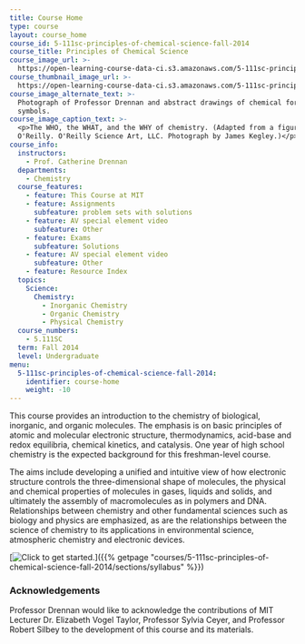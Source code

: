 ```yaml
---
title: Course Home
type: course
layout: course_home
course_id: 5-111sc-principles-of-chemical-science-fall-2014
course_title: Principles of Chemical Science
course_image_url: >-
  https://open-learning-course-data-ci.s3.amazonaws.com/5-111sc-principles-of-chemical-science-fall-2014/afc26c2e5de67efafa76680f079d1254_5-111scf14.jpg
course_thumbnail_image_url: >-
  https://open-learning-course-data-ci.s3.amazonaws.com/5-111sc-principles-of-chemical-science-fall-2014/4e455c4a2c7e0b4beed975963f7defda_5-111scf14-th.jpg
course_image_alternate_text: >-
  Photograph of Professor Drennan and abstract drawings of chemical formulas and
  symbols.
course_image_caption_text: >-
  <p>The WHO, the WHAT, and the WHY of chemistry. (Adapted from a figure by Mary
  O'Reilly. O'Reilly Science Art, LLC. Photograph by James Kegley.)</p>
course_info:
  instructors:
    - Prof. Catherine Drennan
  departments:
    - Chemistry
  course_features:
    - feature: This Course at MIT
    - feature: Assignments
      subfeature: problem sets with solutions
    - feature: AV special element video
      subfeature: Other
    - feature: Exams
      subfeature: Solutions
    - feature: AV special element video
      subfeature: Other
    - feature: Resource Index
  topics:
    Science:
      Chemistry:
        - Inorganic Chemistry
        - Organic Chemistry
        - Physical Chemistry
  course_numbers:
    - 5.111SC
  term: Fall 2014
  level: Undergraduate
menu:
  5-111sc-principles-of-chemical-science-fall-2014:
    identifier: course-home
    weight: -10
---
```

This course provides an introduction to the chemistry of biological, inorganic, and organic molecules. The emphasis is on basic principles of atomic and molecular electronic structure, thermodynamics, acid-base and redox equilibria, chemical kinetics, and catalysis. One year of high school chemistry is the expected background for this freshman-level course.

The aims include developing a unified and intuitive view of how electronic structure controls the three-dimensional shape of molecules, the physical and chemical properties of molecules in gases, liquids and solids, and ultimately the assembly of macromolecules as in polymers and DNA. Relationships between chemistry and other fundamental sciences such as biology and physics are emphasized, as are the relationships between the science of chemistry to its applications in environmental science, atmospheric chemistry and electronic devices. 

[![Click to get started.](/images/button_start.png)]({{% getpage "courses/5-111sc-principles-of-chemical-science-fall-2014/sections/syllabus" %}})

### Acknowledgements

Professor Drennan would like to acknowledge the contributions of MIT Lecturer Dr. Elizabeth Vogel Taylor, Professor Sylvia Ceyer, and Professor Robert Silbey to the development of this course and its materials.
